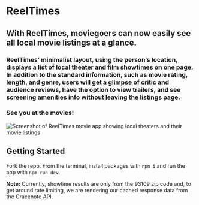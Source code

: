 # ReelTimes

## With ReelTimes, moviegoers can now easily see all local movie listings at a glance.

### ReelTimes’ minimalist layout, using the person’s location, displays a list of local theater and film showtimes on one page. In addition to the standard information, such as movie rating, length, and genre, users will get a glimpse of critic and audience reviews, have the option to view trailers, and see screening amenities info without leaving the listings page.

### See you at the movies!

![Screenshot of ReelTimes movie app showing local theaters and their movie listings](/ReelTimesScreenRecording.gif)

## Getting Started

Fork the repo. From the terminal, install packages with `npm i` and run the app with `npm run dev`.

**Note:** Currently, showtime results are only from the 93109 zip code and, to get around rate limiting, we are rendering our cached response data from the Gracenote API.
